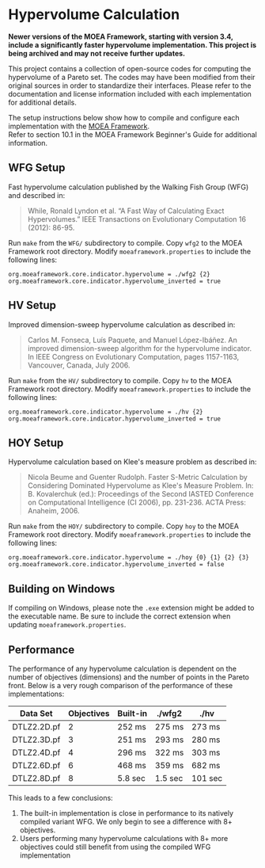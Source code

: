 # Hypervolume Calculation

**Newer versions of the MOEA Framework, starting with version 3.4, include a significantly faster hypervolume implementation.  This project is being archived and may not receive further updates.**

This project contains a collection of open-source codes for computing the hypervolume of a Pareto set.  The codes may have been modified
from their original sources in order to standardize their interfaces.  Please refer to the documentation and license information included with
each implementation for additional details.

The setup instructions below show how to compile and configure each implementation with the [MOEA Framework](http://www.moeaframework.org).  
Refer to section 10.1 in the MOEA Framework Beginner's Guide for additional information.

## WFG Setup

Fast hypervolume calculation published by the Walking Fish Group (WFG) and described in:

> While, Ronald Lyndon et al. “A Fast Way of Calculating Exact Hypervolumes.” IEEE Transactions on Evolutionary Computation 16 (2012): 86-95.

Run `make` from the `WFG/` subdirectory to compile.  Copy `wfg2` to the MOEA Framework root directory.  Modify `moeaframework.properties` to include the following lines:

```
org.moeaframework.core.indicator.hypervolume = ./wfg2 {2}
org.moeaframework.core.indicator.hypervolume_inverted = true
```

## HV Setup

Improved dimension-sweep hypervolume calculation as described in:

> Carlos M. Fonseca, Luís Paquete, and Manuel López-Ibáñez. An improved dimension-sweep algorithm for the hypervolume indicator. In IEEE Congress on Evolutionary Computation, pages 1157-1163, Vancouver, Canada, July 2006.

Run `make` from the `HV/` subdirectory to compile.  Copy `hv` to the MOEA Framework root directory.  Modify `moeaframework.properties` to include the following lines:

```
org.moeaframework.core.indicator.hypervolume = ./hv {2}
org.moeaframework.core.indicator.hypervolume_inverted = true
```

## HOY Setup

Hypervolume calculation based on Klee's measure problem as described in:

> Nicola Beume and Guenter Rudolph. Faster S-Metric Calculation by Considering Dominated Hypervolume 
as Klee's Measure Problem. In: B. Kovalerchuk (ed.): Proceedings of the Second IASTED Conference on Computational Intelligence (CI 2006), pp. 231-236. ACTA Press: Anaheim, 2006. 

Run `make` from the `HOY/` subdirectory to compile.  Copy `hoy` to the MOEA Framework root directory.  Modify `moeaframework.properties` to include the following lines:

```
org.moeaframework.core.indicator.hypervolume = ./hoy {0} {1} {2} {3} 
org.moeaframework.core.indicator.hypervolume_inverted = false
```

## Building on Windows

If compiling on Windows, please note the `.exe` extension might be added to the executable name.  Be sure to include the correct extension when updating `moeaframework.properties`.

## Performance

The performance of any hypervolume calculation is dependent on the number of objectives (dimensions) and the number of points in the Pareto front.
Below is a very rough comparison of the performance of these implementations:

Data Set    | Objectives | Built-in | ./wfg2  | ./hv
----------- | ---------- | -------- | ------- | ------
DTLZ2.2D.pf | 2          | 252 ms   | 275 ms  | 273 ms
DTLZ2.3D.pf | 3          | 251 ms   | 293 ms  | 280 ms
DTLZ2.4D.pf | 4          | 296 ms   | 322 ms  | 303 ms
DTLZ2.6D.pf | 6          | 468 ms   | 359 ms  | 682 ms
DTLZ2.8D.pf | 8          | 5.8 sec  | 1.5 sec | 101 sec

This leads to a few conclusions:
1. The built-in implementation is close in performance to its natively compiled variant WFG.  We only begin to see a difference with 8+ objectives.
2. Users performing many hypervolume calculations with 8+ more objectives could still benefit from using the compiled WFG implementation
